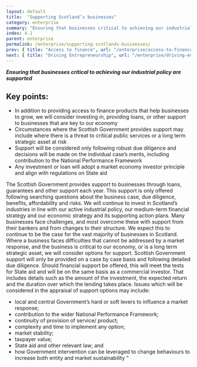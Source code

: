 ```yaml
---
layout: default
title:  "Supporting Scotland’s businesses"
category: enterprise
summary: "Ensuring that businesses critical to achieving our industrial policy are supported"
index: 4.1
parent: enterprise
permalink: /enterprise/supporting-scotlands-businesses/
prev: { title: "Access to finance", url: "/enterprise/access-to-finance/" }
next: { title: "Driving Entrepreneurship", url: "/enterprise/driving-entrepreneurship/" }
---
```

***Ensuring that businesses critical to achieving our industrial policy are supported***

## Key points:

- In addition to providing access to finance products that help businesses to grow, we will consider investing in, providing loans, or other support to businesses that are key to our economy
- Circumstances where the Scottish Government provides support may include where there is a threat to critical public services or a long term strategic asset at risk 
- Support will be considered only following robust due diligence and decisions will be made on the individual case’s merits, including contribution to the National Performance Framework
- Any investment or loan will adopt a market economy investor principle and align with regulations on State aid
 
The Scottish Government provides support to businesses through loans, guarantees and other support each year.  This support is only offered following searching questions about the business case, due diligence, benefits, affordability and risks.  We will continue to invest in Scotland’s industries in line with our active industrial policy, our medium-term financial strategy and our economic strategy and its supporting action plans.  Many businesses face challenges, and most overcome these with support from their bankers and from changes to their structure.  We expect this to continue to be the case for the vast majority of businesses in Scotland.  Where a business faces difficulties that cannot be addressed by a market response, and the business is critical to our economy, or is a long term strategic asset, we will consider options for support.  Scottish Government support will only be provided on a case by case basis and following detailed due diligence.  Should financial support be offered, this will meet the tests for State aid and will be on the same basis as a commercial investor.  That includes details such as the amount of the investment, the expected return and the duration over which the lending takes place.  Issues which will be considered in the appraisal of support options may include:  

- local and central Government’s hard or soft levers to influence a market response;
- contribution to the wider National Performance Framework;
- continuity of provision of service/ product;
- complexity and time to implement any option;
- market stability;
- taxpayer value;
- State aid and other relevant law; and
- how Government intervention can be leveraged to change behaviours to increase both entity and market sustainability “
